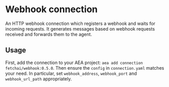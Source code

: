 # Webhook connection

An HTTP webhook connection which registers a webhook and waits for incoming requests. It generates messages based on webhook requests received and forwards them to the agent.

## Usage

First, add the connection to your AEA project: `aea add connection fetchai/webhook:0.5.0`. Then ensure the `config` in `connection.yaml` matches your need. In particular, set `webhook_address`, `webhook_port` and `webhook_url_path` appropriately.
